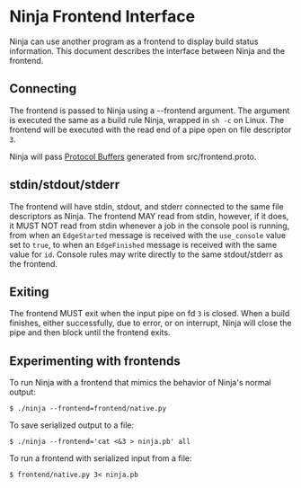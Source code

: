 Ninja Frontend Interface
========================

Ninja can use another program as a frontend to display build status information.
This document describes the interface between Ninja and the frontend.

Connecting
----------

The frontend is passed to Ninja using a --frontend argument.  The argument is
executed the same as a build rule Ninja, wrapped in `sh -c` on Linux.  The
frontend will be executed with the read end of a pipe open on file descriptor
`3`.

Ninja will pass [Protocol Buffers](https://developers.google.com/protocol-buffers/) generated from src/frontend.proto.

stdin/stdout/stderr
-------------------

The frontend will have stdin, stdout, and stderr connected to the same file
descriptors as Ninja.  The frontend MAY read from stdin, however, if it does,
it MUST NOT read from stdin whenever a job in the console pool is running,
from when an `EdgeStarted` message is received with the `use_console` value
set to `true`, to when an `EdgeFinished` message is received with the same value
for `id`.  Console rules may write directly to the same stdout/stderr as the
frontend.

Exiting
-------

The frontend MUST exit when the input pipe on fd `3` is closed.  When a build
finishes, either successfully, due to error, or on interrupt, Ninja will close
the pipe and then block until the frontend exits.

Experimenting with frontends
----------------------------

To run Ninja with a frontend that mimics the behavior of Ninja's normal output:
```
$ ./ninja --frontend=frontend/native.py
```

To save serialized output to a file:
```
$ ./ninja --frontend='cat <&3 > ninja.pb' all
```

To run a frontend with serialized input from a file:
```
$ frontend/native.py 3< ninja.pb
```

